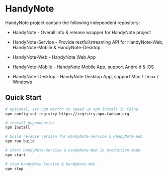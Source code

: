 # HandyNote

HandyNote project contain the following independent repository:

- HandyNote - Overall info & release wrapper for HandyNote project

- HandyNote-Service - Provide restful/streaming API for HandyNote-Web, HandyNote-Mobile & HandyNote-Desktop

- HandyNote-Web - HandyNote Web App

- HandyNote-Mobile - HandyNote Mobile App, support Android & iOS

- HandyNote-Desktop - HandyNote Desktop App, support Mac / Linux / Windows

## Quick Start

``` bash
# Optional, set npm mirror to speed up npm install in China
npm config set registry https://registry.npm.taobao.org

# install dependencies
npm install

# build release version for HandyNote-Service & HandyNote-Web
npm run build

# start HandyNote-Service & HandyNote-Web in production mode
npm start

# stop HandyNote-Service & HandyNote-Web
npm stop
```
